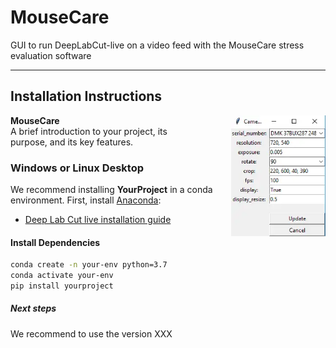# MouseCare


GUI to run DeepLabCut-live on a video feed with the MouseCare stress evaluation software

---

## Installation Instructions

<p align="left">
  <span style="display: inline-block; width: 60%;">
    <strong>MouseCare</strong>  
    <br>  
    A brief introduction to your project, its purpose, and its key features.
  </span>
  <img src="https://raw.githubusercontent.com/Nasr-SFB1315/images/refs/heads/main/testinmage.png?token=GHSAT0AAAAAAC7XEDFY5WM3P6HX7RU2UO2IZ6FVVUA" width="30%" align="right">
</p>



### Windows or Linux Desktop

We recommend installing **YourProject** in a conda environment. First, install [Anaconda](https://www.anaconda.com/):

- [Deep Lab Cut live installation guide](https://github.com/DeepLabCut/DeepLabCut-live-GUI?tab=readme-ov-file)

#### Install Dependencies

```bash
conda create -n your-env python=3.7
conda activate your-env
pip install yourproject
```
 
##### Next steps

We recommend to use the version XXX
